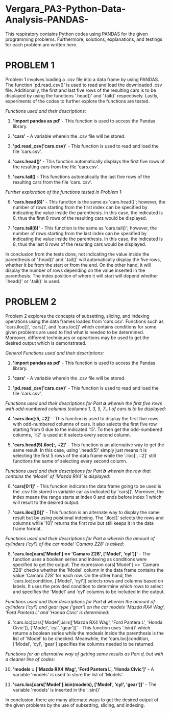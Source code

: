 # Vergara_PA3-Python-Data-Analysis-PANDAS-

This respiratory contains Python codes using PANDAS for the given programming problems. Furthermore, solutions, explanations, and testings for each problem are written here.

# PROBLEM 1

Problem 1 involves loading a .csv file into a data frame by using PANDAS. The function 'pd.read_csv()' is used to read and load the downloaded .csv file. Additionally, the first and last five rows of the resulting cars is to be displayed by using the functions '.head()' and '.tail()' respectively. Lastly, experiments of the codes to further explore the functions are tested.

_Functions used and their descriptions:_

1. **'import pandas as pd'** - This function is used to access the Pandas library.

2. **'cars'** - A variable wherein the .csv file will be stored.

3. **'pd.read_csv('cars.csv)'** - This function is used to read and load the file 'cars.csv'.

4. **'cars.head()'** - This function automatically displays the first five rows of the resulting cars from the file 'cars.csv'.

5. **'cars.tail()** - This functions automatically the last five rows of the resulting cars from the file 'cars. csv'.

_Further exploration of the functions tested in Problem 1:_

6. **'cars.head(8)'** - This function is the same as 'cars.head()'; however, the number of rows starting from the first index can be specified by indicating the value inside the parenthesis. In this case, the indicated is 8, thus the first 8 rows of the resulting cars would be displayed.

7. **'cars.tail(8)'** - This function is the same as 'cars.tail()'; however, the number of rows starting from the last index can be specified by indicating the value inside the parenthesis. In this case, the indicated is 8, thus the last 8 rows of the resulting cars would be displayed.

In conclusion from the tests done, not indicating the value inside the parenthesis of '.head()' and '.tail()' will automatically display the five rows, whether it be from the start or from the end. On the other hand, it will display the number of rows depending on the value inserted in the parenthesis. The index position of where it will start will depend whether '.head()' or '.tail()' is used.

# PROBLEM 2

Problem 2 explores the concepts of subsetting, slicing, and indexing operations using the data frames loaded from 'cars.csv'. Functions such as 'cars.iloc[]', 'cars[]', and 'cars.loc[]' which contains conditions for some given problems are used to find what is needed to be determined. Moreover, different techniques or opeartions may be used to get the desired output which is demonstrated.

_General Functions used and their descriptions:_

1. **'import pandas as pd'** - This function is used to access the Pandas library.

2. **'cars'** - A variable wherein the .csv file will be stored.

3. **'pd.read_csv('cars.csv)'** - This function is used to read and load the file 'cars.csv'.

_Functions used and their descriptions for Part **a** wherein the first five rows with odd-numbered columns (columns 1, 3, 5, 7…) of cars is to be displayed:_

4. **'cars.iloc[:5, ::2]'** - This function is used to display the first five rows with odd-numbered columns of cars. It also selects the first five row starting from 0 due to the indicated ':5'. To then get the odd-numbered columns, '::2' is used at it selects every second column.

5. **'cars.head(5).iloc[:, ::2]'** - This function is an alternative way to get the same result. In this case, using '.head(5)' simply just means it is selecting the first 5 rows of the data frame while the '.iloc[:, ::2]' still functions the same of selecting every second column.

_Functions used and their descriptions for Part **b** wherein the row that contains the ‘Model’ of ‘Mazda RX4’ is displayed:_

6. **'cars[0:1]'** - This function indicates the data frame going to be used is the .csv file stored in variable car as indicated by 'cars[]'. Moreover, the index means the range starts at index 0 and ends before index 1 which will result to the desired output.

7. **'cars.iloc[[0]]'** - This function is an alternate way to display the same result but by using poistional indexing. The '.iloc[]' selects the rows and columns while '[0]' returns the first row but still keeps it in the data frame format.

_Functions used and their descriptions for Part **c** wherein the amount of cylinders (‘cyl’) of the car model ‘Camaro Z28’ is asked:_

8. **'cars.loc[cars['Model'] == 'Camaro Z28', ['Model', 'cyl']]'** - The function uses a boolean series and indexing as conditions were specified to get the output. The expression cars['Model'] == 'Camaro Z28' checks whether the 'Model' column in the data frame contains the value 'Camaro Z28' for each row. On the other hand, the `cars.loc[condition, ['Model', 'cyl']] selects rows and columns based on labels. It uses the provided condition to determine which rows to select and specifies the 'Model' and 'cyl' columns to be included in the output.

_Functions used and their descriptions for Part **d** wherein the amount of cylinders (‘cyl’) and gear type (‘gear’) on the car models ‘Mazda RX4 Wag’, ‘Ford Pantera L’ and ‘Honda Civic’ is determined:_

9. 'cars.loc[cars['Model'].isin(['Mazda RX4 Wag', 'Ford Pantera L', 'Honda Civic']), ['Model', 'cyl', 'gear']]' - This function uses '.isin()' which returns a boolean series while the modeals inside the parenthesis is the list of 'Model' to be checked. Meanwhile, the 'cars.loc[condition, ['Model', 'cyl', 'gear'] specifies the columns needed to be returned.

_Functions for an alternative way of getting same results as Part d, but with a cleaner line of codes:_

10. **'models = ['Mazda RX4 Wag', 'Ford Pantera L', 'Honda Civic']'** - A variable 'models' is used to store the list of 'Models'.

11. **'cars.loc[cars['Model'].isin(models), ['Model', 'cyl', 'gear']]'** - The variable 'models' is inserted in the '.isin()'

In conclusion, there are many alternate ways to get the desired output of the given problems by the use of subsetting, slicing, and indexing.
